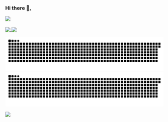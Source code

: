 ### Hi there 👋,
![](https://komarev.com/ghpvc/?username=lyf-is-coding&color=dc143c&style=flat-square&color=70a5fd)

<a href="">
  <img align="center" src="https://github-readme-stats.vercel.app/api?username=lyf-is-coding&show_icons=true&theme=tokyonight&hide=issues&count_private=true&disable_animations=true&hide_rank=true&show_icons=true&custom_title=GitHub%20Stats&line_height=24" />
</a>
<a href="">
  <img align="center" src="https://github-readme-stats.vercel.app/api/top-langs/?username=lyf-is-coding&theme=tokyonight" />
</a>

![GitHub Snake Light](https://github.com/lyf-is-coding/lyf-is-coding/blob/output/github-contribution-grid-snake.svg#gh-light-mode-only)
![GitHub Snake dark](https://github.com/lyf-is-coding/lyf-is-coding/blob/output/github-contribution-grid-snake-dark.svg#gh-dark-mode-only)

![](https://hit.yhype.me/github/profile?user_id=27182104)
